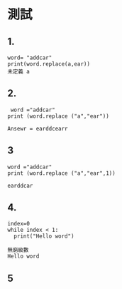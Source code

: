 # 測試
## 1.
```
word= "addcar"
print(word.replace(a,ear))
未定義 a
```
## 2.
```
 word ="addcar"
print (word.replace ("a","ear"))
```
```
Ansewr = earddcearr
```
## 3
```
word ="addcar"
print (word.replace ("a","ear",1))
```
```
earddcar
```
## 4.
```
index=0
while index < 1:
  print("Hello word")
```
```
無窮級數
Hello word 
```
## 5
```

```
